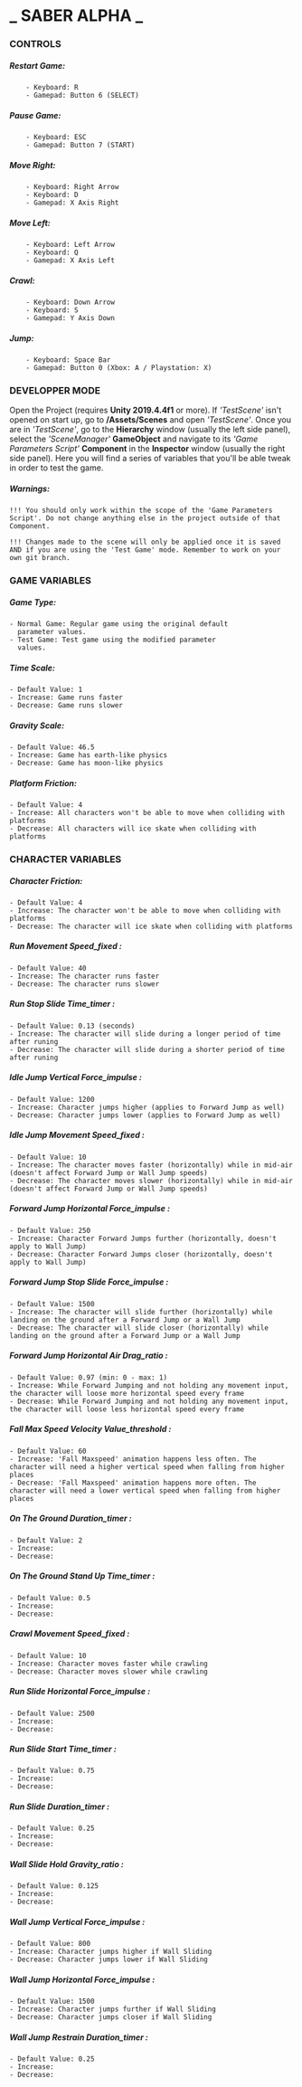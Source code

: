 # _ SABER ALPHA _

### CONTROLS

##### Restart Game:
		- Keyboard: R
		- Gamepad: Button 6 (SELECT)

##### Pause Game:
		- Keyboard: ESC
		- Gamepad: Button 7 (START)

##### Move Right:
		- Keyboard: Right Arrow
		- Keyboard: D
		- Gamepad: X Axis Right

##### Move Left:
		- Keyboard: Left Arrow
		- Keyboard: Q
		- Gamepad: X Axis Left

##### Crawl:
		- Keyboard: Down Arrow
		- Keyboard: S
		- Gamepad: Y Axis Down

##### Jump:
		- Keyboard: Space Bar
		- Gamepad: Button 0 (Xbox: A / Playstation: X)

### DEVELOPPER MODE
Open the Project (requires **Unity 2019.4.4f1** or more). If *'TestScene'* isn't opened on start up, go to **/Assets/Scenes** and open *'TestScene'*. Once you are in *'TestScene'*, go to the **Hierarchy** window (usually the left side panel), select the *'SceneManager'* **GameObject** and navigate to its *'Game Parameters Script'* **Component** in the **Inspector** window (usually the right side panel). Here you will find a series of variables that you'll be able tweak in order to test the game.

##### Warnings:
	!!! You should only work within the scope of the 'Game Parameters Script'. Do not change anything else in the project outside of that Component.

	!!! Changes made to the scene will only be applied once it is saved AND if you are using the 'Test Game' mode. Remember to work on your own git branch.

### GAME VARIABLES

##### Game Type:
	- Normal Game: Regular game using the original default 
	  parameter values.
	- Test Game: Test game using the modified parameter 
	  values.

##### Time Scale:
	- Default Value: 1
	- Increase: Game runs faster
	- Decrease: Game runs slower

##### Gravity Scale:
	- Default Value: 46.5
	- Increase: Game has earth-like physics
	- Decrease: Game has moon-like physics

##### Platform Friction:
	- Default Value: 4
	- Increase: All characters won't be able to move when colliding with platforms
	- Decrease: All characters will ice skate when colliding with platforms

### CHARACTER VARIABLES

##### Character Friction:
	- Default Value: 4
	- Increase: The character won't be able to move when colliding with platforms
	- Decrease: The character will ice skate when colliding with platforms

##### Run Movement Speed_fixed :
	- Default Value: 40
	- Increase: The character runs faster
	- Decrease: The character runs slower

##### Run Stop Slide Time_timer :
	- Default Value: 0.13 (seconds)
	- Increase: The character will slide during a longer period of time after runing 
	- Decrease: The character will slide during a shorter period of time after runing

##### Idle Jump Vertical Force_impulse :
	- Default Value: 1200
	- Increase: Character jumps higher (applies to Forward Jump as well)
	- Decrease: Character jumps lower (applies to Forward Jump as well)

##### Idle Jump Movement Speed_fixed :
	- Default Value: 10
	- Increase: The character moves faster (horizontally) while in mid-air (doesn't affect Forward Jump or Wall Jump speeds)
	- Decrease: The character moves slower (horizontally) while in mid-air (doesn't affect Forward Jump or Wall Jump speeds)

##### Forward Jump Horizontal Force_impulse :
	- Default Value: 250
	- Increase: Character Forward Jumps further (horizontally, doesn't apply to Wall Jump)
	- Decrease: Character Forward Jumps closer (horizontally, doesn't apply to Wall Jump)

##### Forward Jump Stop Slide Force_impulse :
	- Default Value: 1500
	- Increase: The character will slide further (horizontally) while landing on the ground after a Forward Jump or a Wall Jump
	- Decrease: The character will slide closer (horizontally) while landing on the ground after a Forward Jump or a Wall Jump

##### Forward Jump Horizontal Air Drag_ratio :
	- Default Value: 0.97 (min: 0 - max: 1)
	- Increase: While Forward Jumping and not holding any movement input, the character will loose more horizontal speed every frame
	- Decrease: While Forward Jumping and not holding any movement input, the character will loose less horizontal speed every frame

##### Fall Max Speed Velocity Value_threshold :
	- Default Value: 60
	- Increase: 'Fall Maxspeed' animation happens less often. The character will need a higher vertical speed when falling from higher places
	- Decrease: 'Fall Maxspeed' animation happens more often. The character will need a lower vertical speed when falling from higher places

##### On The Ground Duration_timer :
	- Default Value: 2
	- Increase: 
	- Decrease: 

##### On The Ground Stand Up Time_timer :
	- Default Value: 0.5
	- Increase: 
	- Decrease: 

##### Crawl Movement Speed_fixed :
	- Default Value: 10
	- Increase: Character moves faster while crawling
	- Decrease: Character moves slower while crawling

##### Run Slide Horizontal Force_impulse :
	- Default Value: 2500
	- Increase: 
	- Decrease: 

##### Run Slide Start Time_timer :
	- Default Value: 0.75
	- Increase: 
	- Decrease: 

##### Run Slide Duration_timer :
	- Default Value: 0.25
	- Increase: 
	- Decrease: 

##### Wall Slide Hold Gravity_ratio :
	- Default Value: 0.125
	- Increase: 
	- Decrease: 

##### Wall Jump Vertical Force_impulse :
	- Default Value: 800
	- Increase: Character jumps higher if Wall Sliding
	- Decrease: Character jumps lower if Wall Sliding

##### Wall Jump Horizontal Force_impulse :
	- Default Value: 1500
	- Increase: Character jumps further if Wall Sliding
	- Decrease: Character jumps closer if Wall Sliding 

##### Wall Jump Restrain Duration_timer :
	- Default Value: 0.25
	- Increase: 
	- Decrease: 